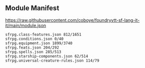 ## Module Manifest
https://raw.githubusercontent.com/coboye/foundryvtt-sf-lang-it-it/main/module.json

```properties
sfrpg.class-features.json 812/1651
sfrpg.conditions.json 0/40
sfrpg.equipment.json 1899/3740
sfrpg.feats.json 204/292
sfrpg.spells.json 285/513
sfrpg.starship-components.json 62/514
sfrpg.universal-creature-rules.json 114/79
```
